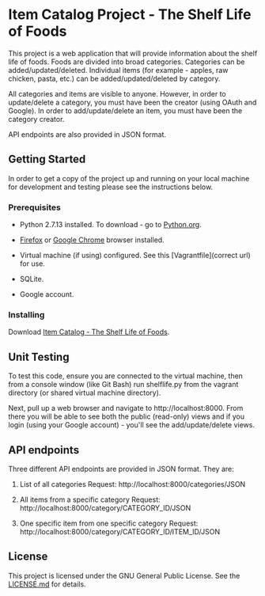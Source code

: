 # Item Catalog Project - The Shelf Life of Foods    
This project is a web application that will provide information about the shelf life of foods. Foods are divided into broad categories. Categories can be added/updated/deleted. Individual items (for example - apples, raw chicken, pasta, etc.) can be added/updated/deleted by category. 

All categories and items are visible to anyone. However, in order to update/delete a category, you must have been the creator (using OAuth and Google). In order to add/update/delete an item, you must have been the category creator. 

API endpoints are also provided in JSON format. 

## Getting Started
In order to get a copy of the project up and running on your local machine for development and testing please see the instructions below.

### Prerequisites
- Python 2.7.13 installed. To download - go to [Python.org](https://www.python.org/downloads/release/python-2713/).

- [Firefox](https://www.mozilla.org/en-US/firefox/new/) or [Google Chrome](https://www.google.com/chrome/browser/features.html?brand=CHBD&gclid=CjwKCAjw_dTMBRBHEiwApIzn_LkIhLMmU2yEU8pU-EfT_9fzVZ2YfH0S3Pk63j-6YulHZt-buUfuohoC7hIQAvD_BwE&dclid=CImvofPc3tUCFRfdYgodupMCzw) browser installed.

- Virtual machine (if using) configured. See this [Vagrantfile](correct url) for use.

- SQLite.

- Google account.

### Installing
Download [Item Catalog - The Shelf Life of Foods](https://github.com/doobieroo/Item-Catalog).

## Unit Testing
To test this code, ensure you are connected to the virtual machine, then from a console window (like Git Bash) run shelflife.py from the vagrant directory (or shared virtual machine directory).

Next, pull up a web browser and navigate to http://localhost:8000. From there you will be able to see both the public (read-only) views and if you login (using your Google account) - you'll see the add/update/delete views.

## API endpoints
Three different API endpoints are provided in JSON format. They are:

1. List of all categories
Request: http://localhost:8000/categories/JSON

2. All items from a specific category
Request: http://localhost:8000/category/CATEGORY_ID/JSON

3. One specific item from one specific category
Request: http://localhost:8000/category/CATEGORY_ID/ITEM_ID/JSON

## License
This project is licensed under the GNU General Public License. See the [LICENSE.md](https://github.com/doobieroo/Item-Catalog/blob/master/LICENSE) for details.




